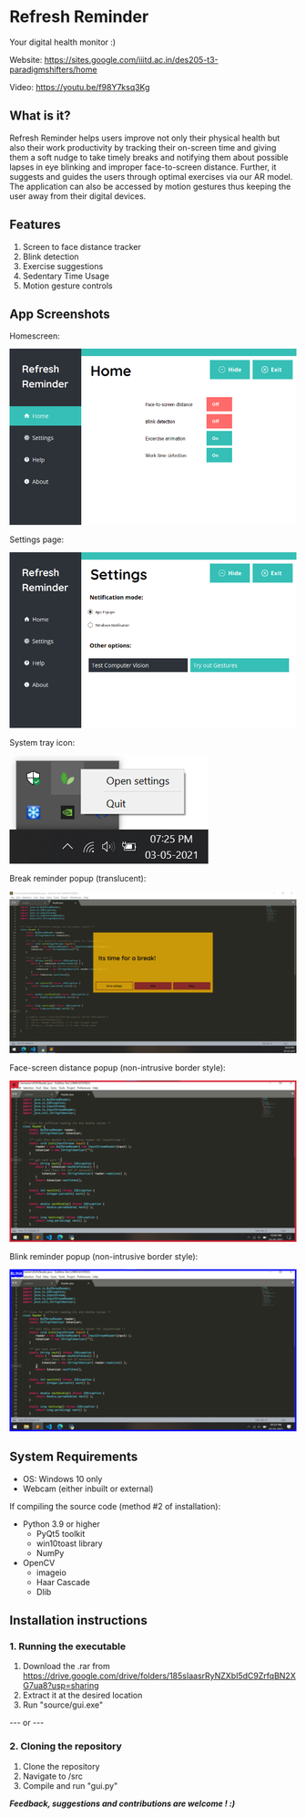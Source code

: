 # Refresh Reminder 
Your digital health monitor :)

Website: https://sites.google.com/iiitd.ac.in/des205-t3-paradigmshifters/home

Video: https://youtu.be/f98Y7ksq3Kg

## What is it?

Refresh Reminder helps users improve not only their physical health but also their work productivity by tracking their on-screen time and giving them a soft nudge to take timely breaks and notifying them about possible lapses in eye blinking and improper face-to-screen distance. Further, it suggests and guides the users through optimal exercises via our AR model. The application can also be accessed by motion gestures thus keeping the user away from their digital devices. 

## Features

1. Screen to face distance tracker
2. Blink detection
3. Exercise suggestions
4. Sedentary Time Usage
5. Motion gesture controls

## App Screenshots

Homescreen:

![Alt text](screenshots/ss.png?raw=true "Title")

Settings page:

![Alt text](screenshots/ss2.png?raw=true "Title")

System tray icon:

![Alt text](screenshots/ss3.png?raw=true "Title")

Break reminder popup (translucent):

![Alt text](screenshots/ss4.png?raw=true "Title")

Face-screen distance popup (non-intrusive border style):

![Alt text](screenshots/ss5.png?raw=true "Title")

Blink reminder popup (non-intrusive border style):

![Alt text](screenshots/ss6.png?raw=true "Title")

## System Requirements
- OS: Windows 10 only
- Webcam (either inbuilt or external)

If compiling the source code (method #2 of installation):
- Python 3.9 or higher
	- PyQt5 toolkit
	- win10toast library
	- NumPy
- OpenCV
	- imageio
	- Haar Cascade
	- Dlib

## Installation instructions

### 1. Running the executable
1. Download the .rar from https://drive.google.com/drive/folders/185sIaasrRyNZXbI5dC9ZrfqBN2XG7ua8?usp=sharing
2. Extract it at the desired location
3. Run "source/gui.exe"

--- or ---
### 2. Cloning the repository
1. Clone the repository
2. Navigate to /src
3. Compile and run "gui.py"

<i><b> Feedback, suggestions and contributions are welcome ! :) </b></i>

